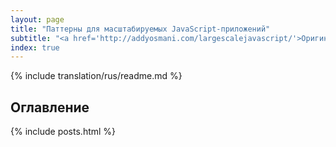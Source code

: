 ```yaml
---
layout: page
title: "Паттерны для масштабируемых JavaScript-приложений"
subtitle: "<a href='http://addyosmani.com/largescalejavascript/'>Оригинал.</a> Автор: <a href='http://twitter.com/addyosmani'>Эдди Османи</a>. Технический обзор: <a href='http://twitter.com/peolanha'>Андрэ Хэнсон</a>"
index: true
---
```


{% include translation/rus/readme.md %}

<h2>Оглавление</h2>

{% include posts.html %}
